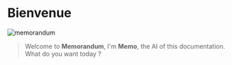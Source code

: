 # Bienvenue

![memorandum](/images/memo.png)

> Welcome to **Memorandum**, I'm **Memo**, the AI of this documentation.  
> What do you want today ?
